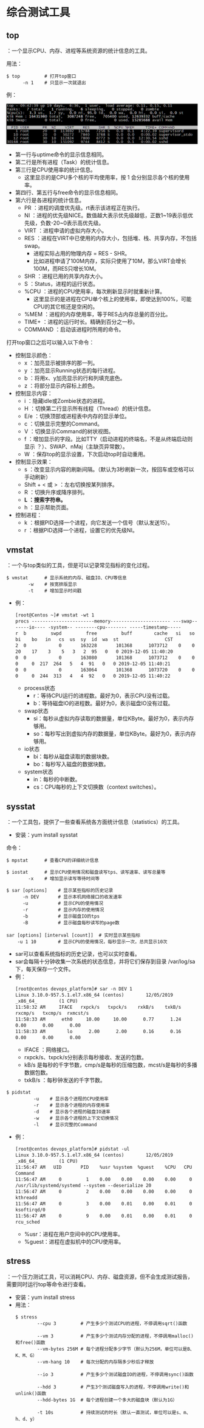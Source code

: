 # 综合测试工具

## top

：一个显示CPU、内存、进程等系统资源的统计信息的工具。

用法：
```shell
$ top         # 打开top窗口
      -n 1    # 只显示一次就退出
```

例：

![](top.png)

- 第一行与uptime命令的显示信息相同。
- 第二行是所有进程（Task）的统计信息。
- 第三行是CPU使用率的统计信息。
  - 这里显示的是CPU多个核的平均使用率，按 1 会分别显示各个核的使用率。
- 第四行、第五行与free命令的显示信息相同。
- 第六行是各进程的统计信息。
  - PR ：进程的调度优先级。rt表示该进程正在执行。
  - NI ：进程的优先级NICE。数值越大表示优先级越低，正数1~19表示低优先级，负数-20~0表示高优先级。
  - VIRT ：进程申请的虚拟内存大小。
  - RES ：进程在VIRT中已使用的内存大小，包括堆、栈、共享内存，不包括swap。
    - 进程实际占用的物理内存 = RES - SHR。
    - 比如进程申请了100M内存，实际只使用了10M，那么VIRT会增长100M，而RES只增长10M。
  - SHR ：进程已用的共享内存大小。
  - S ：Status，进程的运行状态。
  - %CPU ：进程的CPU使用率，每次刷新显示时就重新计算。
    - 这里显示的是进程在CPU单个核上的使用率，即使达到100%，可能CPU的其它核还是空闲的。
  - %MEM ：进程的内存使用率，等于RES占内存总量的百分比。
  - TIME+ ：进程的运行时长。精确到百分之一秒。
  - COMMAND ：启动该进程时所用的命令。

打开top窗口之后可以输入以下命令：
- 控制显示颜色：
    - x  ：加亮显示被排序的那一列。
    - y  ：加亮显示Running状态的每行进程。
    - b  ：将用x、y加亮显示的行和列填充底色。
    - z  ：将部分显示内容标上颜色。
- 控制显示内容：
    - i  ：隐藏idle或Zombie状态的进程。
    - H  ：切换第二行显示所有线程（Thread）的统计信息。
    - E/e  ：切换顶部或进程表中内存的显示单位。
    - c  ：切换显示完整的Command。
    - V  ：切换显示Command的树状视图。
    - f  ：增加显示的字段。比如TTY（启动进程的终端名，不是从终端启动则显示 ？）、SWAP、nMaj（主缺页异常数）。
    - W  ：保存top的显示设置，下次启动top时自动重用。
- 控制显示效果：
    - s  ：改变显示内容的刷新间隔。（默认为3秒刷新一次，按回车或空格可以手动刷新）
    - Shift + < 或 > ：左右切换按某列排序。
    - R  ：切换升序或降序排列。
    - **L  ：搜索字符串。**
    - h  ：显示帮助页面。
- 控制进程：
    - k  ：根据PID选择一个进程，向它发送一个信号（默认发送15）。
    - r  ：根据PID选择一个进程，设置它的优先级NI。

## vmstat

：一个与top类似的工具，但是可以记录常见指标的变化过程。

```shell
$ vmstat      # 显示系统的内存、磁盘IO、CPU等信息
        -w    # 按宽排版显示
        -t    # 增加显示时间戳
```
- 例：
    ```shell
    [root@Centos ~]# vmstat -wt 1
    procs -----------------------memory---------------------- ---swap-- -----io---- -system-- --------cpu-------- -----timestamp-----
    r  b         swpd         free         buff        cache   si   so    bi    bo   in   cs  us  sy  id  wa  st                 CST
    2  0            0       163228       101368      1073712    0    0    20    17    3    5   3   2  95   0   0 2019-12-05 11:40:20
    0  0            0       163080       101368      1073712    0    0     0     0  217  264   5   4  91   0   0 2019-12-05 11:40:21
    0  0            0       163064       101368      1073720    0    0     0     0  244  313   4   4  92   0   0 2019-12-05 11:40:22
    ```
    - process状态
      - r：等待CPU运行的进程数。最好为0，表示CPU没有过载。
      - b：等待磁盘IO的进程数。最好为0，表示磁盘IO没有过载。
    - swap状态
      - si：每秒从虚拟内存读取的数据量，单位KByte。最好为0，表示内存够用。
      - so：每秒写出到虚拟内存的数据量，单位KByte。最好为0，表示内存够用。
    - io状态
      - bi：每秒从磁盘读取的数据块数。
      - bo：每秒写入磁盘的数据块数。
    - system状态
      - in：每秒的中断数。
      - cs：CPU每秒的上下文切换数（context switches）。

## sysstat

：一个工具包，提供了一些查看系统各方面统计信息（statistics）的工具。
- 安装：yum install sysstat

命令：

```shell
$ mpstat      # 查看CPU的详细统计信息
```

```shell
$ iostat      # 显示CPU使用情况和磁盘读写tps、读写速率、读写总量等
        -x    # 增加显示读写等待时间等
```

```shell
$ sar [options]    # 显示某些指标的历史记录
      -n DEV       # 显示本机网络接口的收发速率
      -u           # 显示CPU的使用情况
      -r           # 显示内存的使用情况
      -b           # 显示磁盘IO的tps
      -B           # 显示磁盘每秒读写的page数

sar [options] [interval [count]]  # 实时显示某些指标
    -u 1 10        # 显示CPU的使用情况，每秒显示一次，总共显示10次
```
- sar可以查看系统指标的历史记录，也可以实时查看。
- sar会每隔十分钟收集一次系统的状态信息，并将它们保存到目录 /var/log/sa 下，每天保存一个文件。
- 例：
    ```shell
    [root@centos devops_platform]# sar -n DEV 1
    Linux 3.10.0-957.5.1.el7.x86_64 (centos)        12/05/2019      _x86_64_        (1 CPU)
    11:58:32 AM     IFACE   rxpck/s   txpck/s    rxkB/s    txkB/s   rxcmp/s   txcmp/s  rxmcst/s
    11:58:33 AM      eth0     10.00     10.00      0.77      1.24      0.00      0.00      0.00
    11:58:33 AM        lo      2.00      2.00      0.16      0.16      0.00      0.00      0.00
    ```
    - IFACE  ：网络接口。
    - rxpck/s、txpck/s分别表示每秒接收、发送的包数。
    - kB/s  是每秒的千字节数，cmp/s是每秒的压缩包数，mcst/s是每秒的多播数据包数。
    - txkB/s  ：每秒钟发送的千字节数。

```shell
$ pidstat
          -u    # 显示各个进程的CPU使用率
          -r    # 显示各个进程的内存使用率
          -d    # 显示各个进程的磁盘IO速率
          -w    # 显示各个进程的上下文切换情况
          -l    # 显示完整的Command
```
- 例：
    ```shell
    [root@centos devops_platform]# pidstat -ul
    Linux 3.10.0-957.5.1.el7.x86_64 (centos)        12/05/2019      _x86_64_        (1 CPU)
    11:56:47 AM   UID       PID    %usr %system  %guest    %CPU   CPU  Command
    11:56:47 AM     0         1    0.00    0.00    0.00    0.00     0  /usr/lib/systemd/systemd --system --deserialize 20 
    11:56:47 AM     0         2    0.00    0.00    0.00    0.00     0  kthreadd
    11:56:47 AM     0         3    0.00    0.01    0.00    0.01     0  ksoftirqd/0
    11:56:47 AM     0         9    0.00    0.01    0.00    0.01     0  rcu_sched
    ```
    - %usr：进程在用户空间中的CPU使用率。
    - %guest：进程在虚拟机中的CPU使用率。

## stress

：一个压力测试工具，可以消耗CPU、内存、磁盘资源，但不会生成测试报告，需要同时运行top等命令进行查看。
- 安装：yum install stress
- 用法：
  ```shell
  $ stress
          --cpu 3         # 产生多少个测试CPU的进程，不停调用sqrt()函数
  
          --vm 3          # 产生多少个测试内存分配的进程，不停调用malloc()和free()函数
          --vm-bytes 256M # 每个进程分配多少字节（默认为256M，单位可以是B、K、M、G）
          --vm-hang 10    # 每次分配的内存隔多少秒后才释放
  
          --io 3          # 产生多少个测试磁盘IO的进程，不停调用sync()函数
  
          --hdd 3         # 产生3个测试磁盘写入的进程，不停调用write()和unlink()函数
          --hdd-bytes 1G  # 每个进程创建一个多大的磁盘块（默认为1G）
  
          -t 10s          # 持续测试的时长（默认一直测试，单位可以是s、m、h、d、y）
  ```
